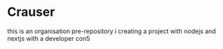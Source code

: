 # Crauser
this is an organisation pre-repository i creating a project with nodejs and nextjs with a developer con5
